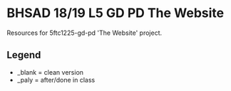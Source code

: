# BHSAD 18/19 L5 GD PD The Website
Resources for 5ftc1225-gd-pd 'The Website' project.

## Legend

- _blank = clean version
- _paly = after/done in class
